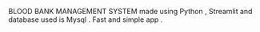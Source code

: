 BLOOD BANK MANAGEMENT SYSTEM made using Python , Streamlit and database used is Mysql . Fast and simple app .
